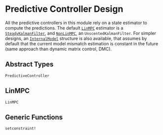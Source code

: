 # Predictive Controller Design

All the predictive controllers in this module rely on a state estimator to compute the
predictions. The default [`LinMPC`](@ref) estimator is a [`SteadyKalmanFilter`](@ref), and
[`NonLinMPC`](@ref), an `UnscentedKalmanFilter`. For simpler designs, an
[`InternalModel`](@ref) structure is also available, that assumes by default that the
current model mismatch estimation is constant in the future (same approach than dynamic
matrix control, DMC).

## Abstract Types

```@docs
PredictiveController
```

## LinMPC

```@docs
LinMPC
```

## Generic Functions

```@docs
setconstraint!
```
